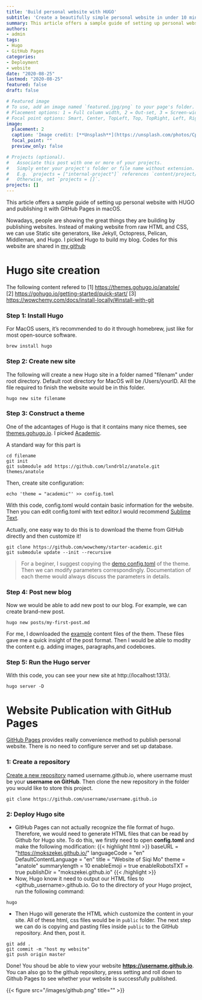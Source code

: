 ```yaml
---
title: 'Build personal website with HUGO'
subtitle: 'Create a beautifully simple personal website in under 10 minutes'
summary: This article offers a sample guide of setting up personal website with HUGO and publishing it with GitHub Pages in macOS.
authors:
- admin
tags:
- Hugo
- GitHub Pages
categories:
- Deployment
- website
date: "2020-08-25"
lastmod: "2020-08-25"
featured: false
draft: false

# Featured image
# To use, add an image named `featured.jpg/png` to your page's folder.
# Placement options: 1 = Full column width, 2 = Out-set, 3 = Screen-width
# Focal point options: Smart, Center, TopLeft, Top, TopRight, Left, Right, BottomLeft, Bottom, BottomRight
image:
  placement: 2
  caption: 'Image credit: [**Unsplash**](https://unsplash.com/photos/CpkOjOcXdUY)'
  focal_point: ""
  preview_only: false

# Projects (optional).
#   Associate this post with one or more of your projects.
#   Simply enter your project's folder or file name without extension.
#   E.g. `projects = ["internal-project"]` references `content/project/deep-learning/index.md`.
#   Otherwise, set `projects = []`.
projects: []
---
```

This article offers a sample guide of setting up personal website with HUGO and publishing it with GitHub Pages in macOS.
<!--more-->

Nowadays, people are showing the great things they are building by publishing websites. Instead of making website from raw HTML and CSS, we can use Static site generators, like Jekyll, Octopress, Pelican, Middleman, and Hugo. I picked Hugo to build my blog. Codes for this website are shared in [my github](https://github.com/mokszekei/portfolio_website)

# Hugo site creation

The following content refered to 
[1] https://themes.gohugo.io/anatole/  
[2] https://gohugo.io/getting-started/quick-start/ 
[3] https://wowchemy.com/docs/install-locally/#install-with-git

### Step 1: Install Hugo

For MacOS users, it’s recommended to do it through homebrew, just like for most open-source software.

```
brew install hugo
```

### Step 2: Create new site

The following will create a new Hugo site in a folder named "filenam" under root directory. Default root directory for MacOS will be /Users/yourID. All the file required to finish the website would be in this folder.

```
hugo new site filename
```

### Step 3: Construct a theme

One of the adcantages of Hugo is that it contains many nice themes, see [themes.gohugo.io](https://themes.gohugo.io). I picked [Academic](https://themes.gohugo.io/academic/).

A standard way for this part is 
```
cd filename
git init
git submodule add https://github.com/lxndrblz/anatole.git themes/anatole
```
Then, create site configuration:
```
echo 'theme = "academic"' >> config.toml
```
With this code, config.toml would contain basic information for the website. Then you can edit config.toml with text editor.I would recommend [Sublime Text](https://www.sublimetext.com).

Actually, one easy way to do this is to download the theme from GitHub directly and then customize it!
```
git clone https://github.com/wowchemy/starter-academic.git
git submodule update --init --recursive
```

> For a beginer, I suggest copying the [demo config.toml](https://github.com/lxndrblz/anatole/blob/master/exampleSite/config.toml) of the theme. Then we can modify parameters correspondingly. Documentation of each theme would always discuss the parameters in details.

### Step 4: Post new blog

Now we would be able to add new post to our blog. For example, we can create brand-new post.

```
hugo new posts/my-first-post.md
```
For me, I downloaded the [example](https://github.com/wowchemy/starter-academic/tree/master/exampleSite) content files of the them. These files gave me a quick insight of the post format. Then I would be able to modity the content e.g. adding images, paragraphs,and codeboxes.

### Step 5: Run the Hugo server 

With this code, you can see your new site at http://localhost:1313/.
```
hugo server -D
```
# Website Publication with GitHub Pages

[GitHub Pages](https://pages.github.com) provides really convenience method to publish personal website. There is no need to configure server and set up database.

### 1: Create a repository 

[Create a new repository](https://github.com/new) named username.github.io, where username must be your **username on GitHub**. Then clone the new repository in the folder you would like to store this project.
```
git clone https://github.com/username/username.github.io
```
### 2: Deploy Hugo site

* GitHub Pages can not actually recognize the file format of hugo. Therefore, we would need to generate HTML files that can be read by Github for Hugo site. To do this, we firstly need to open **config.toml** and make the following modification:
{{< highlight html >}}
baseURL = "https://mokszekei.github.io/"
languageCode = "en"
DefaultContentLanguage = "en"
title = "Website of Siqi Mo"
theme = "anatole"
summarylength = 10
enableEmoji = true
enableRobotsTXT = true
publishDir = "mokszekei.github.io"
{{< /highlight >}}
* Now, Hugo know it need to output our HTML files to <github_username>.github.io. Go to the directory of your Hugo project, run the following command:
```
hugo
```
* Then Hugo will generate the HTML which customize the content in your site. All of these html, css files would be in `public` folder. The next step we can do is copying and pasting files inside ```public``` to the GitHub repository. And then, post it.

```
git add .
git commit -m "host my website"
git push origin master
```
Done! You shoud be able to view your website **https://username.github.io**. You can also go to the github repository, press setting and roll down to Github Pages to see whether your website is successfully published.


{{< figure src="/images/github.png" title="" >}}
























